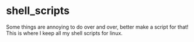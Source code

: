 # shell_scripts
Some things are annoying to do over and over, better make a script for that!
This is where I keep all my shell scripts for linux.
